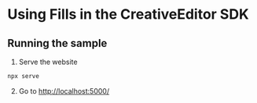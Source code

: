 # Using Fills in the CreativeEditor SDK

## Running the sample

1. Serve the website

```bash
npx serve
```

2. Go to [http://localhost:5000/](http://localhost:5000/)
